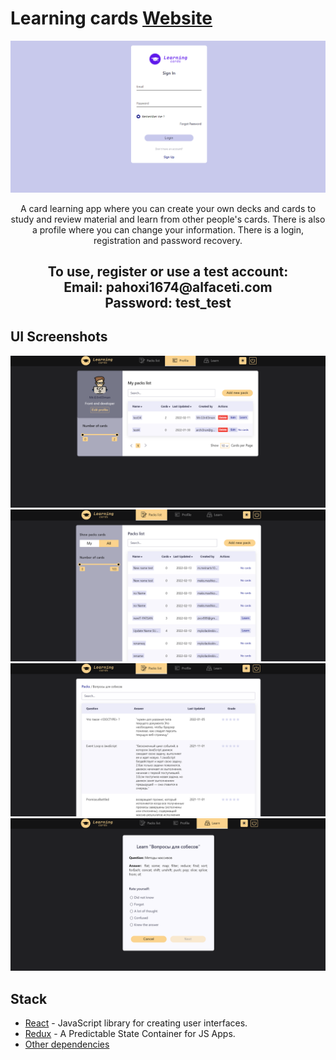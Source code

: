 # Learning cards [Website](https://mr-g3ntl3man.github.io/Learning_cards)

[![LearningCards banner](src/ui/images/LearningCards/L_C-Login.png)](https://mr-g3ntl3man.github.io/Learning_cards)

<p align="center"> 
    A card learning app where you can create your own decks and cards to study and review material and learn from other
    people's cards. There is also a profile where you can change your information. There is a login, registration and
    password recovery.
</p>

<h2 align="center">
    To use, register or use a test account:
    <br/>
     Email: pahoxi1674@alfaceti.com
    <br/>
    Password: test_test
</h2>

## UI Screenshots

![LearningCards Profile](src/ui/images/LearningCards/L_C-Profile.png)
![LearningCards Packs](src/ui/images/LearningCards/L_C-Packs.png)
![LearningCards Cards](src/ui/images/LearningCards/L_C-Cards.png)
![LearningCards Learn](src/ui/images/LearningCards/L_C-Learn.png)

## Stack

- [React](https://ru.reactjs.org/) - JavaScript library for creating user interfaces.
- [Redux](https://redux.js.org/) - A Predictable State Container for JS Apps.
- [Other dependencies](https://github.com/Mr-G3ntl3man/Learning_cards/blob/main/package.json)